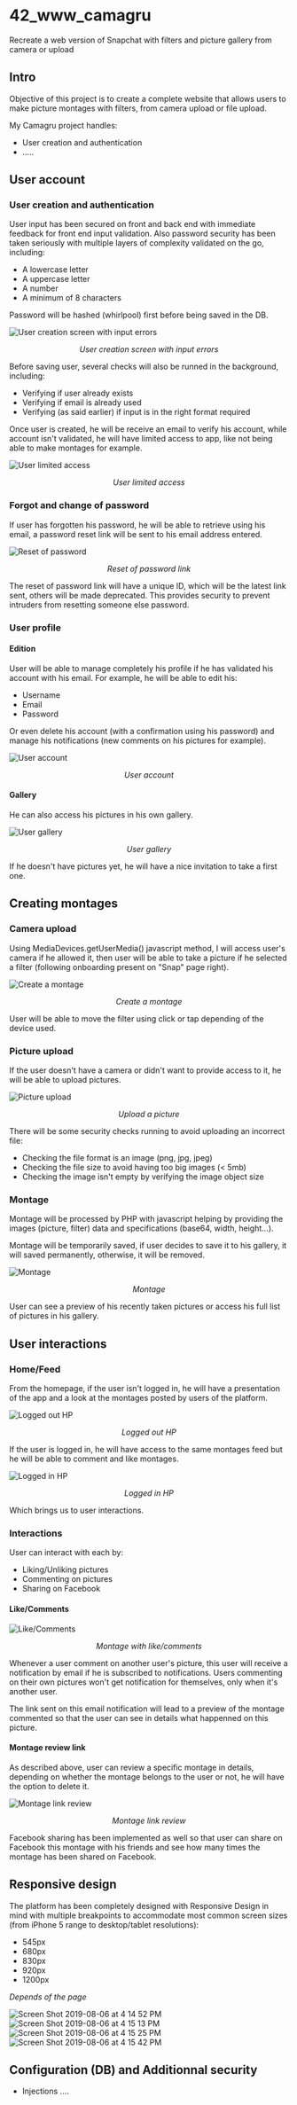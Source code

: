 # 42_www_camagru
Recreate a web version of Snapchat with filters and picture gallery from camera or upload

## Intro

Objective of this project is to create a complete website that allows users to make picture montages with filters, from camera upload or file upload.

My Camagru project handles:

* User creation and authentication
* .....


## User account

### User creation and authentication

User input has been secured on front and back end with immediate feedback for front end input validation. Also password security has been taken seriously with multiple layers of complexity validated on the go, including:
* A lowercase letter
* A uppercase letter
* A number
* A minimum of 8 characters

Password will be hashed (whirlpool) first before being saved in the DB.

![User creation screen with input errors](https://user-images.githubusercontent.com/45239771/62533143-48cb1100-b846-11e9-9621-a892ab947ce4.png)
<p align=center><i>User creation screen with input errors</i></p>

Before saving user, several checks will also be runned in the background, including:
* Verifying if user already exists
* Verifying if email is already used
* Verifying (as said earlier) if input is in the right format required

Once user is created, he will be receive an email to verify his account, while account isn't validated, he will have limited access to app, like not being able to make montages for example.

![User limited access](https://user-images.githubusercontent.com/45239771/62544221-ad469a00-b85f-11e9-97ca-61c7857fa7be.png)
<p align=center><i>User limited access</i></p>

### Forgot and change of password

If user has forgotten his password, he will be able to retrieve using his email, a password reset link will be sent to his email address entered.

![Reset of password](https://user-images.githubusercontent.com/45239771/62534328-2e466700-b849-11e9-9c7a-5b6386c77665.png)
<p align=center><i>Reset of password link</i></p>

The reset of password link will have a unique ID, which will be the latest link sent, others will be made deprecated. This provides security to prevent intruders from resetting someone else password.

### User profile

#### Edition

User will be able to manage completely his profile if he has validated his account with his email. For example, he will be able to edit his:
* Username
* Email
* Password

Or even delete his account (with a confirmation using his password) and manage his notifications (new comments on his pictures for example).

![User account](https://user-images.githubusercontent.com/45239771/62535287-4cad6200-b84b-11e9-8b50-f8c8691b5c0d.png)
<p align=center><i>User account</i></p>

#### Gallery

He can also access his pictures in his own gallery.

![User gallery](https://user-images.githubusercontent.com/45239771/62535446-b7f73400-b84b-11e9-8116-4c582eb0bb6d.png)
<p align=center><i>User gallery</i></p>

If he doesn't have pictures yet, he will have a nice invitation to take a first one.

## Creating montages

### Camera upload

Using MediaDevices.getUserMedia() javascript method, I will access user's camera if he allowed it, then user will be able to take a picture if he selected a filter (following onboarding present on "Snap" page right).

![Create a montage](https://user-images.githubusercontent.com/45239771/62536217-b9c1f700-b84d-11e9-88dc-304000041a95.png)
<p align=center><i>Create a montage</i></p>

User will be able to move the filter using click or tap depending of the device used.

### Picture upload

If the user doesn't have a camera or didn't want to provide access to it, he will be able to upload pictures.

![Picture upload](https://user-images.githubusercontent.com/45239771/62536323-060d3700-b84e-11e9-9099-3df59e2c59d0.png)
<p align=center><i>Upload a picture</i></p>

There will be some security checks running to avoid uploading an incorrect file:
* Checking the file format is an image (png, jpg, jpeg)
* Checking the file size to avoid having too big images (< 5mb)
* Checking the image isn't empty by verifying the image object size

### Montage

Montage will be processed by PHP with javascript helping by providing the images (picture, filter) data and specifications (base64, width, height...).

Montage will be temporarily saved, if user decides to save it to his gallery, it will saved permanently, otherwise, it will be removed.

![Montage](https://user-images.githubusercontent.com/45239771/62536778-225da380-b84f-11e9-88ad-a9ae52017c0c.png)
<p align=center><i>Montage</i></p>

User can see a preview of his recently taken pictures or access his full list of pictures in his gallery.

## User interactions

### Home/Feed

From the homepage, if the user isn't logged in, he will have a presentation of the app and a look at the montages posted by users of the platform.

![Logged out HP](https://user-images.githubusercontent.com/45239771/62544758-b2f0af80-b860-11e9-8b82-83b3520eb176.png)
<p align=center><i>Logged out HP</i></p>

If the user is logged in, he will have access to the same montages feed but he will be able to comment and like montages.

![Logged in HP](https://user-images.githubusercontent.com/45239771/62544946-02cf7680-b861-11e9-8fb3-8e3990ca1ee1.png)
<p align=center><i>Logged in HP</i></p>

Which brings us to user interactions.

### Interactions

User can interact with each by:
* Liking/Unliking pictures
* Commenting on pictures
* Sharing on Facebook

#### Like/Comments

![Like/Comments](https://user-images.githubusercontent.com/45239771/62545858-c6047f00-b862-11e9-897a-7a4cf8cf7348.png)
<p align=center><i>Montage with like/comments</i></p>

Whenever a user comment on another user's picture, this user will receive a notification by email if he is subscribed to notifications. Users commenting on their own pictures won't get notification for themselves, only when it's another user.

The link sent on this email notification will lead to a preview of the montage commented so that the user can see in details what happenned on this picture.

#### Montage review link

As described above, user can review a specific montage in details, depending on whether the montage belongs to the user or not, he will have the option to delete it.

![Montage link review](https://user-images.githubusercontent.com/45239771/62546484-d9641a00-b863-11e9-907b-d2f07dcfae94.png)
<p align=center><i>Montage link review</i></p>

Facebook sharing has been implemented as well so that user can share on Facebook this montage with his friends and see how many times the montage has been shared on Facebook.

## Responsive design

The platform has been completely designed with Responsive Design in mind with multiple breakpoints to accommodate most common screen sizes (from iPhone 5 range to desktop/tablet resolutions):
* 545px
* 680px
* 830px
* 920px
* 1200px

*Depends of the page*

![Screen Shot 2019-08-06 at 4 14 52 PM](https://user-images.githubusercontent.com/45239771/62547452-83907180-b865-11e9-931f-dac764e746c8.png)
![Screen Shot 2019-08-06 at 4 15 13 PM](https://user-images.githubusercontent.com/45239771/62547453-83907180-b865-11e9-89e9-8110985d21aa.png)
![Screen Shot 2019-08-06 at 4 15 25 PM](https://user-images.githubusercontent.com/45239771/62547454-83907180-b865-11e9-9208-ba97e9dee679.png)
![Screen Shot 2019-08-06 at 4 15 42 PM](https://user-images.githubusercontent.com/45239771/62547455-83907180-b865-11e9-88c8-2382db9e888c.png)

## Configuration (DB) and Additionnal security

* Injections
....
